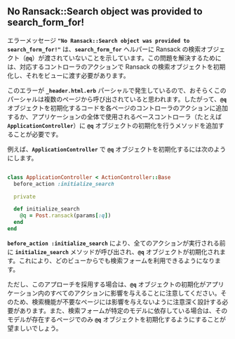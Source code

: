## No Ransack::Search object was provided to search_form_for!

エラーメッセージ **`"No Ransack::Search object was provided to search_form_for!"`** は、**`search_form_for`** ヘルパーに Ransack の検索オブジェクト（**`@q`**）が渡されていないことを示しています。この問題を解決するためには、対応するコントローラのアクションで Ransack の検索オブジェクトを初期化し、それをビューに渡す必要があります。

このエラーが **`_header.html.erb`** パーシャルで発生しているので、おそらくこのパーシャルは複数のページから呼び出されていると思われます。したがって、**`@q`** オブジェクトを初期化するコードを各ページのコントローラのアクションに追加するか、アプリケーションの全体で使用されるベースコントローラ（たとえば **`ApplicationController`**）に **`@q`** オブジェクトの初期化を行うメソッドを追加することが必要です。

例えば、**`ApplicationController`** で **`@q`** オブジェクトを初期化するには次のようにします。

```ruby

class ApplicationController < ActionController::Base
  before_action :initialize_search

  private

  def initialize_search
    @q = Post.ransack(params[:q])
  end
end

```

**`before_action :initialize_search`** により、全てのアクションが実行される前に **`initialize_search`** メソッドが呼び出され、**`@q`** オブジェクトが初期化されます。これにより、どのビューからでも検索フォームを利用できるようになります。

ただし、このアプローチを採用する場合は、**`@q`** オブジェクトの初期化がアプリケーション内のすべてのアクションに影響を与えることに注意してください。そのため、検索機能が不要なページには影響を与えないように注意深く設計する必要があります。また、検索フォームが特定のモデルに依存している場合は、そのモデルが存在するページでのみ **`@q`** オブジェクトを初期化するようにすることが望ましいでしょう。